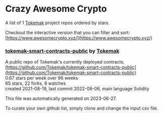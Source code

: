 # Crazy Awesome Crypto
A list of 1 [Tokemak](https://github.com/Tokemak) project repos ordered by stars.  

Checkout the interactive version that you can filter and sort: 
[https://www.awesomecrypto.xyz/](https://www.awesomecrypto.xyz/)  


### [tokemak-smart-contracts-public](https://github.com/Tokemak/tokemak-smart-contracts-public) by [Tokemak](https://github.com/Tokemak)  
A public repo of Tokemak's currently deployed contracts.  
[https://github.com/Tokemak/tokemak-smart-contracts-public](https://github.com/Tokemak/tokemak-smart-contracts-public)  
0.67 stars per week over 96 weeks  
65 stars, 22 forks, 8 watches  
created 2021-08-19, last commit 2022-09-06, main language Solidity  


This file was automatically generated on 2023-06-27.  

To curate your own github list, simply clone and change the input csv file.  